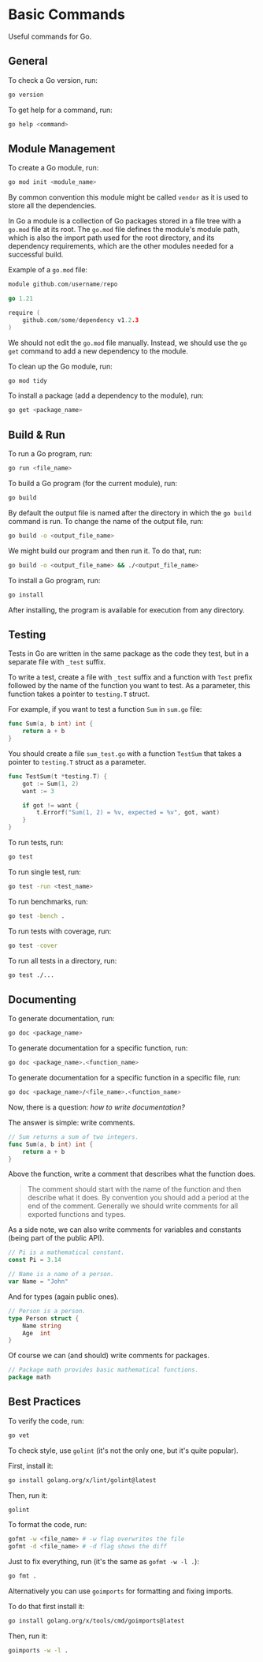 # Basic Commands

Useful commands for Go.

## General

To check a Go version, run:

```bash
go version
```

To get help for a command, run:

```bash
go help <command>
```

## Module Management

To create a Go module, run:

```bash
go mod init <module_name>
```

By common convention this module might be called `vendor` as it is used to store all the dependencies.

In Go a module is a collection of Go packages stored in a file tree with a `go.mod` file at its root. The `go.mod` file defines the module's module path, which is also the import path used for the root directory, and its dependency requirements, which are the other modules needed for a successful build.

Example of a `go.mod` file:

```go
module github.com/username/repo

go 1.21

require (
    github.com/some/dependency v1.2.3
)
```

We should not edit the `go.mod` file manually. Instead, we should use the `go get` command to add a new dependency to the module.

To clean up the Go module, run:

```bash
go mod tidy
```

To install a package (add a dependency to the module), run:

```bash
go get <package_name>
```

## Build & Run

To run a Go program, run:

```bash
go run <file_name>
```

To build a Go program (for the current module), run:

```bash
go build
```

By default the output file is named after the directory in which the `go build` command is run. To change the name of the output file, run:

```bash
go build -o <output_file_name>
```

We might build our program and then run it. To do that, run:

```bash
go build -o <output_file_name> && ./<output_file_name>
```

To install a Go program, run:

```bash
go install
```

After installing, the program is available for execution from any directory.

## Testing

Tests in Go are written in the same package as the code they test, but in a separate file with `_test` suffix.

To write a test, create a file with `_test` suffix and a function with `Test` prefix followed by the name of the function you want to test. As a parameter, this function takes a pointer to `testing.T` struct.

For example, if you want to test a function `Sum` in `sum.go` file:

```go
func Sum(a, b int) int {
    return a + b
}
```

You should create a file `sum_test.go` with a function `TestSum` that takes a pointer to `testing.T` struct as a parameter.

```go
func TestSum(t *testing.T) {
    got := Sum(1, 2)
    want := 3

    if got != want {
        t.Errorf("Sum(1, 2) = %v, expected = %v", got, want)
    }
}
```

To run tests, run:

```bash
go test
```

To run single test, run:

```bash
go test -run <test_name>
```

To run benchmarks, run:

```bash
go test -bench .
```

To run tests with coverage, run:

```bash
go test -cover
```

To run all tests in a directory, run:

```bash
go test ./...
```

## Documenting

To generate documentation, run:

```bash
go doc <package_name>
```

To generate documentation for a specific function, run:

```bash
go doc <package_name>.<function_name>
```

To generate documentation for a specific function in a specific file, run:

```bash
go doc <package_name>/<file_name>.<function_name>
```

Now, there is a question: _how to write documentation?_

The answer is simple: write comments.

```go
// Sum returns a sum of two integers.
func Sum(a, b int) int {
    return a + b
}
```

Above the function, write a comment that describes what the function does.

> The comment should start with the name of the function and then describe what it does. By convention you should add a period at the end of the comment. Generally we should write comments for all exported functions and types.

As a side note, we can also write comments for variables and constants (being part of the public API).

```go
// Pi is a mathematical constant.
const Pi = 3.14

// Name is a name of a person.
var Name = "John"
```

And for types (again public ones).

```go
// Person is a person.
type Person struct {
    Name string
    Age  int
}
```

Of course we can (and should) write comments for packages.

```go
// Package math provides basic mathematical functions.
package math
```

## Best Practices

To verify the code, run:

```bash
go vet
```

To check style, use `golint` (it's not the only one, but it's quite popular).

First, install it:

```bash
go install golang.org/x/lint/golint@latest
```

Then, run it:

```bash
golint
```

To format the code, run:

```bash
gofmt -w <file_name> # -w flag overwrites the file
gofmt -d <file_name> # -d flag shows the diff
```

Just to fix everything, run (it's the same as `gofmt -w -l .`):

```bash
go fmt .
```

Alternatively you can use `goimports` for formatting and fixing imports.

To do that first install it:

```bash
go install golang.org/x/tools/cmd/goimports@latest
```

Then, run it:

```bash
goimports -w -l .
```
